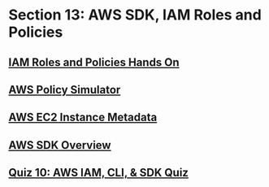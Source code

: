 # Section 13: AWS SDK, IAM Roles and Policies


## [IAM Roles and Policies Hands On](https://www.udemy.com/course/aws-certified-solutions-architect-associate-saa-c02/learn/lecture/13528258#overview)


## [AWS Policy Simulator](https://www.udemy.com/course/aws-certified-solutions-architect-associate-saa-c02/learn/lecture/13528260#overview)


## [AWS EC2 Instance Metadata](https://www.udemy.com/course/aws-certified-solutions-architect-associate-saa-c02/learn/lecture/13528262#overview)


## [AWS SDK Overview](https://www.udemy.com/course/aws-certified-solutions-architect-associate-saa-c02/learn/lecture/13528292#overview)


## [Quiz 10: AWS IAM, CLI, & SDK Quiz](https://www.udemy.com/course/aws-certified-solutions-architect-associate-saa-c02/learn/quiz/5336985#overview)

